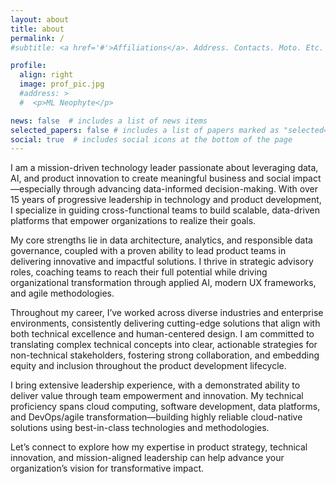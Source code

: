 ```yaml
---
layout: about
title: about
permalink: /
#subtitle: <a href='#'>Affiliations</a>. Address. Contacts. Moto. Etc.

profile:
  align: right
  image: prof_pic.jpg
  #address: >
  #  <p>ML Neophyte</p>

news: false  # includes a list of news items
selected_papers: false # includes a list of papers marked as "selected={true}"
social: true  # includes social icons at the bottom of the page
---
```


I am a mission-driven technology leader passionate about leveraging data, AI, and product innovation to create meaningful business and social impact—especially through advancing data-informed decision-making. With over 15 years of progressive leadership in technology and product development, I specialize in guiding cross-functional teams to build scalable, data-driven platforms that empower organizations to realize their goals.

My core strengths lie in data architecture, analytics, and responsible data governance, coupled with a proven ability to lead product teams in delivering innovative and impactful solutions. I thrive in strategic advisory roles, coaching teams to reach their full potential while driving organizational transformation through applied AI, modern UX frameworks, and agile methodologies.

Throughout my career, I’ve worked across diverse industries and enterprise environments, consistently delivering cutting-edge solutions that align with both technical excellence and human-centered design. I am committed to translating complex technical concepts into clear, actionable strategies for non-technical stakeholders, fostering strong collaboration, and embedding equity and inclusion throughout the product development lifecycle.

I bring extensive leadership experience, with a demonstrated ability to deliver value through team empowerment and innovation. My technical proficiency spans cloud computing, software development, data platforms, and DevOps/agile transformation—building highly reliable cloud-native solutions using best-in-class technologies and methodologies.

Let’s connect to explore how my expertise in product strategy, technical innovation, and mission-aligned leadership can help advance your organization’s vision for transformative impact.

